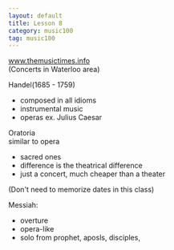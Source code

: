 ```yaml
---
layout: default
title: Lesson 8
category: music100
tag: music100
---
```


www.themusictimes.info  
(Concerts in Waterloo area)  

Handel(1685 - 1759)  
- composed in all idioms  
- instrumental music   
- operas ex. Julius Caesar  

Oratoria  
similar to opera  
- sacred ones   
- difference is the theatrical difference  
- just a concert, much cheaper than a theater  

(Don't need to memorize dates in this class)  

Messiah:
- overture
- opera-like
- solo from prophet, aposls, disciples,
